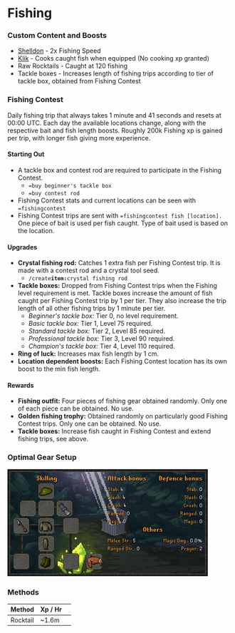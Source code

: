 # Fishing

### Custom Content and Boosts

* [Shelldon](https://bso-wiki.oldschool.gg/custom-items/pets) - 2x Fishing Speed
* [Klik](../custom-items/pets.md#miscellaneous-pets) - Cooks caught fish when equipped (No cooking xp granted)
* Raw Rocktails - Caught at 120 fishing
* Tackle boxes - Increases length of fishing trips according to tier of tackle box, obtained from Fishing Contest

### Fishing Contest

Daily fishing trip that always takes 1 minute and 41 seconds and resets at 00:00 UTC. Each day the available locations change, along with the respective bait and fish length boosts. Roughly 200k Fishing xp is gained per trip, with longer fish giving more experience.

#### Starting Out

* A tackle box and contest rod are required to participate in the Fishing Contest.
  * `=buy beginner's tackle box`
  * `=buy contest rod`
* Fishing Contest stats and current locations can be seen with `=fishingcontest`
* Fishing Contest trips are sent with `=fishingcontest fish [location].` One piece of bait is used per fish caught. Type of bait used is based on the location.

#### Upgrades

* **Crystal fishing rod:** Catches 1 extra fish per Fishing Contest trip. It is made with a contest rod and a crystal tool seed.
  * `/create`**`item:`**`crystal fishing rod`
* **Tackle boxes:** Dropped from Fishing Contest trips when the Fishing level requirement is met. Tackle boxes increase the amount of fish caught per Fishing Contest trip by 1 per tier. They also increase the trip length of all other fishing trips by 1 minute per tier.
  * _Beginner's tackle box:_ Tier 0, no level requirement.
  * _Basic tackle box:_ Tier 1, Level 75 required.
  * _Standard tackle box:_ Tier 2, Level 85 required.
  * _Professional tackle box:_ Tier 3, Level 90 required.
  * _Champion's tackle box:_ Tier 4, Level 110 required.
* **Ring of luck:** Increases max fish length by 1 cm.
* **Location dependent boosts:** Each Fishing Contest location has its own boost to the min fish length.

#### Rewards

* **Fishing outfit:** Four pieces of fishing gear obtained randomly. Only one of each piece can be obtained. No use.
* **Golden fishing trophy:** Obtained randomly on particularly good Fishing Contest trips. Only one can be obtained. No use.
* **Tackle boxes:** Increase fish caught in Fishing Contest and extend fishing trips, see above.

### Optimal Gear Setup

![](<../.gitbook/assets/image (11).png>)

### Methods

| Method   | Xp / Hr |   |
| -------- | ------- | - |
| Rocktail | \~1.6m  |   |
